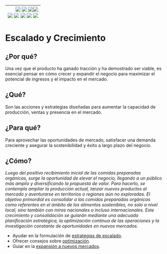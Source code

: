 <div align=right>

|[![](https://img.shields.io/badge/-Inicio-FFF?style=flat&logo=Emlakjet&logoColor=black)](/README.md) [![](https://img.shields.io/badge/-Introducción-FFF?style=flat&logo=abbrobotstudio&logoColor=black)](/documentos/intro.md) [![](https://img.shields.io/badge/-Panorámica-FFF?style=flat&logo=openstreetmap&logoColor=black)](/documentos/panoramica.md)[![](https://img.shields.io/badge/-Modelos_de_lenguaje-FFF?style=flat&logo=LiveChat&logoColor=black)](/documentos/LLMs.md)<br>  [![](https://img.shields.io/badge/-Prompts-FFF?style=flat&logo=Proton&logoColor=black)](/documentos/prompts/README.md) [![](https://img.shields.io/badge/-Ing,_de_prompts-FFF?style=flat&logo=googleearthengine&logoColor=black)](/documentos/ingenieriaDePrompts/README.md) [![](https://img.shields.io/badge/-Patrones-FFF?style=flat&logo=textpattern&logoColor=black)](/documentos/ingenieriaDePrompts/patrones/README.md) [![](https://img.shields.io/badge/8vP-FFF?style=flat&logo=v8&logoColor=black)](/documentos/prompts/mejoresPracticas/8virtudesDelPrompting.md) [![](https://img.shields.io/badge/-Casos_de_uso-FFF?style=flat&logo=gitbook&logoColor=black)](/documentos/casosDeUso/README.md)|
|-:|

</div>

# Escalado y Crecimiento

## ¿Por qué?

Una vez que el producto ha ganado tracción y ha demostrado ser viable, es esencial pensar en cómo crecer y expandir el negocio para maximizar el potencial de ingresos y el impacto en el mercado.

## ¿Qué?

Son las acciones y estrategias diseñadas para aumentar la capacidad de producción, ventas y presencia en el mercado.

## ¿Para qué?

Para aprovechar las oportunidades de mercado, satisfacer una demanda creciente y asegurar la sostenibilidad y éxito a largo plazo del negocio.

## ¿Cómo? 

*Luego del positivo recibimiento inicial de las comidas preparadas orgánicas, surge la oportunidad de elevar el negocio, llegando a un público más amplio y diversificando la propuesta de valor. Para hacerlo, se contempla ampliar la producción actual, lanzar nuevos productos al mercado y aventurarse en territorios o regiones aún no exploradas. El objetivo primordial es consolidar a las comidas preparadas orgánicas como referentes en el ámbito de los alimentos sostenibles, no solo a nivel local, sino también con miras nacionales o incluso internacionales. Este crecimiento y consolidación se guiarán mediante una adecuada planificación estratégica, la optimización continua de las operaciones y la investigación constante de oportunidades en nuevos mercados.*

- Ayudar en la formulación de [estrategias de escalado](estrategiasEscalado.md).
- Ofrecer consejos sobre [optimización](optimizacionOperaciones.md).
- Guiar en la [expansión a nuevos mercados](expansionNuevosMercados.md).
